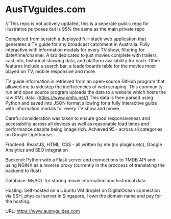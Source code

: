 # AusTVguides.com

// This repo is not actively updated, this is a seperate public repo for illustrative purposes but is 95% the same as the main private repo

Completed from scratch a deployed full-stack web application that generates a TV guide for any broadcast catchment in Australia. 
Fully interactive with information modals for every TV show, filtering for date/time/channel.
A tab dedicated to just movies complete with trailers, cast info, historical showing data, and platform availability for each.
Other features include a search bar, a leaderboards table for the movies most played on TV, mobile responsive and more. 

TV guide information is retrieved from an open-source GitHub program that allowed me to sidestep the inefficiencies of web scraping. 
This community run and open source program uploads the data to a website which hosts the raw XML data. (https://www.xmltv.net/)
This data is then parsed using Python and saved into JSON format allowing for a fully interactive guide with information modals for every TV show and movie.

Careful consideration was taken to ensure good responsiveness and accessibility across all devices as well as reasonable load times and performance despite being image rich. Achieved 95+ across all categories on Google Lighthouse.  

Frontend: ReactJS, HTML, CSS - all written by me (no plugins etc), Google Analytics and SEO integration 

Backend: Python with a Flask server and connections to TMDB API and using NGINX as a reverse proxy (currently in the proccess of translating the backend to Rust)

Database: MySQL for storing movie information and historical data 

Hosting: Self-hosted on a Ubuntu VM droplet on DigitalOcean connection via SSH, physical server in Singapore, I own the domain name and pay for the hosting. 


URL: https://www.austvguides.com
